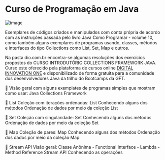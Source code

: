 # Curso de Programação em Java

![image](https://user-images.githubusercontent.com/17755195/169678615-4e1c8c20-0539-4e5a-89c9-28c9e96792b1.png)

Exemplares de códigos criados e manipulados com conta própria de acordo com as instruções passada pelo livro Java Como Programar - volume 10, 
como também alguns exemplares de programas usando, classes, métodos e interfaces do tipo Collections como List, Set, Map e outros.

Na pasta dio.com.br encontra-se algumas resoluções dos exercícios propostos do CURSO INTRODUTÓRIO COLLECTIONS FRAMEWORK JAVA. Curso este oferecido pela plataforma de cursos online [DIGITAL INNOVATION ONE](https://web.digitalinnovation.one/home) e disponibilizado de forma gratuita para a comunidade dos desenvolvedores Java da trilho do Bootcamps da GFT.

🔸 Visão geral com alguns exemplates de programas simples que mostram como usar: Java Collections Framework

🔸 List
Coleção com iterações ordenadas: List
Conhecendo alguns dos métodos
Ordenação de dados por meio da coleção List

🔸 Set
Coleção com singularidade: Set
Conhecendo alguns dos métodos
Ordenação de dados por meio da coleção Set

🔸 Map
Coleção de pares: Map
Conhecendo alguns dos métodos
Ordenação dos dados por meio da coleção Map

🔸 Stream API
Visão geral: Classe Anônima - Functional Interface - Lambda - Method Reference
Stream API
Conhecendo as operações
